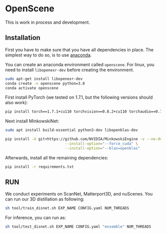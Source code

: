 # OpenScene

This is work in process and development.

## Installation

First you have to make sure that you have all dependencies in place.
The simplest way to do so, is to use [anaconda](https://www.anaconda.com/). 

You can create an anaconda environment called `openscene`. For linux, you need to install `libopenexr-dev` before creating the environment.

```bash
sudo apt-get install libopenexr-dev
conda create -n openscene python=3.8
conda activate openscene
```

First install PyTorch (we tested on 1.7.1, but the following versions should also work):

```bash
pip install torch==1.7.1+cu110 torchvision==0.8.2+cu110 torchaudio==0.7.2 -f https://download.pytorch.org/whl/torch_stable.html
```

Next install MinkowskiNet:

```bash
sudo apt install build-essential python3-dev libopenblas-dev

pip install -U git+https://github.com/NVIDIA/MinkowskiEngine -v --no-deps \
                           --install-option="--force_cuda" \
                           --install-option="--blas=openblas"
```
Afterwards, install all the remaining dependencies:
```bash
pip install -r requirements.txt
```

## RUN
We conduct experiments on ScanNet, Matterport3D, and nuScenes. You can run our 3D distillation as following:

```bash
sh tool/train_disnet.sh EXP_NAME CONFIG.yaml NUM_THREADS
```

For inference, you can run as:

```bash
sh tool/test_disnet.sh EXP_NAME CONFIG.yaml "ensemble" NUM_THREADS
```

